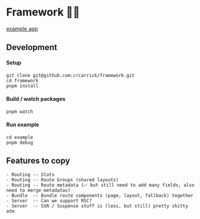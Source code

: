 # Framework 🤷‍♂️

[example app](./example)

## Development

#### Setup

```shell
git clone git@github.com:crcarrick/framework.git
cd framework
pnpm install
```

#### Build / watch packages

```shell
pnpm watch
```

#### Run example

```shell
cd example
pnpm debug
```

## Features to copy

```
- Routing -- Slots
- Routing -- Route Groups (shared layouts)
- Routing -- Route metadata (✅ but still need to add many fields, also need to merge metadatas)
- Bundle  -- Bundle route components (page, layout, fallback) together
- Server  -- Can we support RSC?
- Server  -- SSR / Suspense stuff is (less, but still) pretty shitty atm
```

